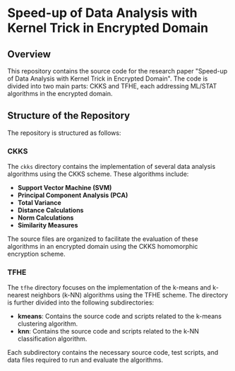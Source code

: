 # Speed-up of Data Analysis with Kernel Trick in Encrypted Domain

## Overview

This repository contains the source code for the research paper "Speed-up of Data Analysis with Kernel Trick in Encrypted Domain". The code is divided into two main parts: CKKS and TFHE, each addressing ML/STAT algorithms in the encrypted domain.

## Structure of the Repository

The repository is structured as follows:

### CKKS

The `ckks` directory contains the implementation of several data analysis algorithms using the CKKS scheme. These algorithms include:

- **Support Vector Machine (SVM)**
- **Principal Component Analysis (PCA)**
- **Total Variance**
- **Distance Calculations**
- **Norm Calculations**
- **Similarity Measures**

The source files are organized to facilitate the evaluation of these algorithms in an encrypted domain using the CKKS homomorphic encryption scheme.

### TFHE

The `tfhe` directory focuses on the implementation of the k-means and k-nearest neighbors (k-NN) algorithms using the TFHE scheme. The directory is further divided into the following subdirectories:

- **kmeans**: Contains the source code and scripts related to the k-means clustering algorithm.
- **knn**: Contains the source code and scripts related to the k-NN classification algorithm.

Each subdirectory contains the necessary source code, test scripts, and data files required to run and evaluate the algorithms.
